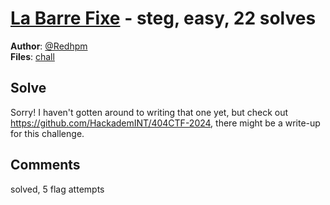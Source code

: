[La Barre Fixe](challenge_files/README.md) - steg, easy, 22 solves
===

**Author**: [@Redhpm](https://redhpm.re)    
**Files**: [chall](https://www.narthorn.com/ctf/404CTF-2024/challenge_files/St%C3%A9ganographie/La%20Barre%20Fixe/chall)

## Solve

Sorry! I haven't gotten around to writing that one yet, but check out https://github.com/HackademINT/404CTF-2024, there might be a write-up for this challenge.

## Comments

solved, 5 flag attempts